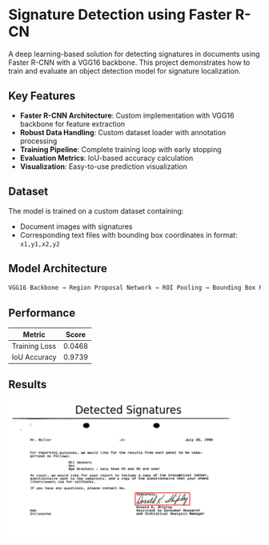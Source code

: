 # Signature Detection using Faster R-CN

A deep learning-based solution for detecting signatures in documents using Faster R-CNN with a VGG16 backbone. This project demonstrates how to train and evaluate an object detection model for signature localization.

## Key Features
- **Faster R-CNN Architecture**: Custom implementation with VGG16 backbone for feature extraction
- **Robust Data Handling**: Custom dataset loader with annotation processing
- **Training Pipeline**: Complete training loop with early stopping
- **Evaluation Metrics**: IoU-based accuracy calculation
- **Visualization**: Easy-to-use prediction visualization

## Dataset
The model is trained on a custom dataset containing:
- Document images with signatures
- Corresponding text files with bounding box coordinates in format: `x1,y1,x2,y2`


## Model Architecture
```python
VGG16 Backbone → Region Proposal Network → ROI Pooling → Bounding Box Regression & Classification
```

## Performance
| Metric          | Score  |
|-----------------|--------|
| Training Loss   | 0.0468 |
| IoU Accuracy    | 0.9739 |


## Results
![Detection Example](Output_Example.png)
